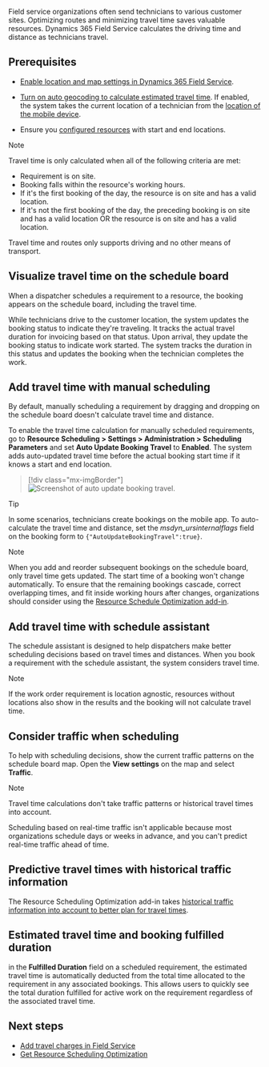 Field service organizations often send technicians to various customer sites. Optimizing routes and minimizing travel time saves valuable resources. Dynamics 365 Field Service calculates the driving time and distance as technicians travel.

## Prerequisites

- [Enable location and map settings in Dynamics 365 Field Service](../../field-service/field-service-maps-address-locations.md).

- [Turn on auto geocoding to calculate estimated travel time](../../field-service/turn-on-auto-geocoding.md). If enabled, the system takes the current location of a technician from the [location of the mobile device](../../field-service/mobile-powerapp-location-auditing.md).

- Ensure you [configured resources](../../field-service/set-up-bookable-resources.md) with start and end locations.

> [!NOTE]
> Travel time is only calculated when all of the following criteria are met:
>
> - Requirement is on site.
> - Booking falls within the resource's working hours.
> - If it's the first booking of the day, the resource is on site and has a valid location.
> - If it's not the first booking of the day, the preceding booking is on site and has a valid location OR the resource is on site and has a valid location.
>
> Travel time and routes only supports driving and no other means of transport.

## Visualize travel time on the schedule board

When a dispatcher schedules a requirement to a resource, the booking appears on the schedule board, including the travel time.

While technicians drive to the customer location, the system updates the booking status to indicate they're traveling. It tracks the actual travel duration for invoicing based on that status. Upon arrival, they update the booking status to indicate work started. The system tracks the duration in this status and updates the booking when the technician completes the work.

## Add travel time with manual scheduling

By default, manually scheduling a requirement by dragging and dropping on the schedule board doesn't calculate travel time and distance.

To enable the travel time calculation for manually scheduled requirements, go to **Resource Scheduling > Settings > Administration > Scheduling Parameters** and set **Auto Update Booking Travel** to **Enabled**. The system adds auto-updated travel time before the actual booking start time if it knows a start and end location.

> [!div class="mx-imgBorder"]
> ![Screenshot of auto update booking travel.](../../field-service/media/scheduling-manual-travel-update-enable.png)

> [!TIP]
> In some scenarios, technicians create bookings on the mobile app. To auto-calculate the travel time and distance, set the *msdyn_ursinternalflags* field on the booking form to `{"AutoUpdateBookingTravel":true}`.

> [!NOTE]
> When you add and reorder subsequent bookings on the schedule board, only travel time gets updated. The start time of a booking won't change automatically. To ensure that the remaining bookings cascade, correct overlapping times, and fit inside working hours after changes, organizations should consider using the [Resource Schedule Optimization add-in](../../field-service/rso-overview.md).

## Add travel time with schedule assistant

The schedule assistant is designed to help dispatchers make better scheduling decisions based on travel times and distances. When you book a requirement with the schedule assistant, the system considers travel time.

> [!NOTE]
> If the work order requirement is location agnostic, resources without locations also show in the results and the booking will not calculate travel time.

## Consider traffic when scheduling

To help with scheduling decisions, show the current traffic patterns on the schedule board map. Open the **View settings** on the map and select **Traffic**.

> [!NOTE]
> Travel time calculations don't take traffic patterns or historical travel times into account.

Scheduling based on real-time traffic isn't applicable because most organizations schedule days or weeks in advance, and you can't predict real-time traffic ahead of time.

## Predictive travel times with historical traffic information

The Resource Scheduling Optimization add-in takes [historical traffic information into account to better plan for travel times](../../field-service/rso-optimization-goal.md).

## Estimated travel time and booking fulfilled duration

in the **Fulfilled Duration** field on a scheduled requirement, the estimated travel time is automatically deducted from the total time allocated to the requirement in any associated bookings. This allows users to quickly see the total duration fulfilled for active work on the requirement regardless of the associated travel time.

## Next steps

- [Add travel charges in Field Service](../../field-service/travel-charges.md)
- [Get Resource Scheduling Optimization](../../field-service/rso-get-install.md)
